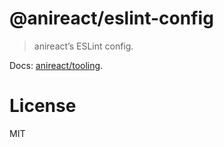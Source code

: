 # @anireact/eslint-config

> anireact’s ESLint config.

Docs: [anireact/tooling].

# License

MIT

[anireact/tooling]: https://github.com/anireact/tooling/blob/master/README.md
